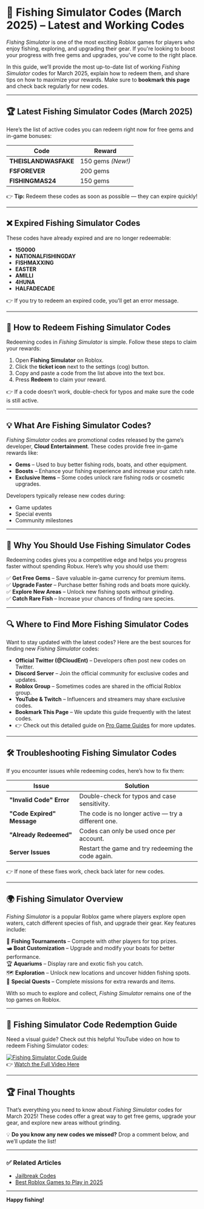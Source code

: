 # 🎣 **Fishing Simulator Codes (March 2025) – Latest and Working Codes**  

*Fishing Simulator* is one of the most exciting Roblox games for players who enjoy fishing, exploring, and upgrading their gear. If you're looking to boost your progress with free gems and upgrades, you've come to the right place.  

In this guide, we’ll provide the most up-to-date list of working *Fishing Simulator* codes for March 2025, explain how to redeem them, and share tips on how to maximize your rewards. Make sure to **bookmark this page** and check back regularly for new codes.  

---

## 🏆 **Latest Fishing Simulator Codes (March 2025)**  
Here’s the list of active codes you can redeem right now for free gems and in-game bonuses:  

| **Code** | **Reward** |  
|----------|-----------|  
| **THEISLANDWASFAKE** | 150 gems *(New!)* |  
| **FSFOREVER** | 200 gems |  
| **FISHINGMAS24** | 150 gems |  

👉 **Tip:** Redeem these codes as soon as possible — they can expire quickly!  

---

## ❌ **Expired Fishing Simulator Codes**  
These codes have already expired and are no longer redeemable:  

- **150000**  
- **NATIONALFISHINGDAY**  
- **FISHMAXXING**  
- **EASTER**  
- **AMILLI**  
- **4HUNA**  
- **HALFADECADE**  

👉 If you try to redeem an expired code, you’ll get an error message.  

---

## 🎯 **How to Redeem Fishing Simulator Codes**  
Redeeming codes in *Fishing Simulator* is simple. Follow these steps to claim your rewards:  

1. Open **Fishing Simulator** on Roblox.  
2. Click the **ticket icon** next to the settings (cog) button.  
3. Copy and paste a code from the list above into the text box.  
4. Press **Redeem** to claim your reward.  

👉 If a code doesn’t work, double-check for typos and make sure the code is still active.  

---

## 💡 **What Are Fishing Simulator Codes?**  
*Fishing Simulator* codes are promotional codes released by the game’s developer, **Cloud Entertainment**. These codes provide free in-game rewards like:  

- **Gems** – Used to buy better fishing rods, boats, and other equipment.  
- **Boosts** – Enhance your fishing experience and increase your catch rate.  
- **Exclusive Items** – Some codes unlock rare fishing rods or cosmetic upgrades.  

Developers typically release new codes during:  
- Game updates  
- Special events  
- Community milestones  

---

## 🌟 **Why You Should Use Fishing Simulator Codes**  
Redeeming codes gives you a competitive edge and helps you progress faster without spending Robux. Here’s why you should use them:  

✅ **Get Free Gems** – Save valuable in-game currency for premium items.  
✅ **Upgrade Faster** – Purchase better fishing rods and boats more quickly.  
✅ **Explore New Areas** – Unlock new fishing spots without grinding.  
✅ **Catch Rare Fish** – Increase your chances of finding rare species.  

---

## 🔍 **Where to Find More Fishing Simulator Codes**  
Want to stay updated with the latest codes? Here are the best sources for finding new *Fishing Simulator* codes:  

- **Official Twitter (@CloudEnt)** – Developers often post new codes on Twitter.  
- **Discord Server** – Join the official community for exclusive codes and updates.  
- **Roblox Group** – Sometimes codes are shared in the official Roblox group.  
- **YouTube & Twitch** – Influencers and streamers may share exclusive codes.  
- **Bookmark This Page** – We update this guide frequently with the latest codes.  
- 👉 Check out this detailed guide on [Pro Game Guides](https://pro-game-guides.com/fishing-simulator-codes/) for more updates.  

---

## 🛠️ **Troubleshooting Fishing Simulator Codes**  
If you encounter issues while redeeming codes, here’s how to fix them:  

| **Issue** | **Solution** |  
|-----------|-------------|  
| **"Invalid Code" Error** | Double-check for typos and case sensitivity. |  
| **"Code Expired" Message** | The code is no longer active — try a different one. |  
| **"Already Redeemed"** | Codes can only be used once per account. |  
| **Server Issues** | Restart the game and try redeeming the code again. |  

👉 If none of these fixes work, check back later for new codes.  

---

## 🌍 **Fishing Simulator Overview**  
*Fishing Simulator* is a popular Roblox game where players explore open waters, catch different species of fish, and upgrade their gear. Key features include:  

🎣 **Fishing Tournaments** – Compete with other players for top prizes.  
🛥️ **Boat Customization** – Upgrade and modify your boats for better performance.  
🏆 **Aquariums** – Display rare and exotic fish you catch.  
🗺️ **Exploration** – Unlock new locations and uncover hidden fishing spots.  
📜 **Special Quests** – Complete missions for extra rewards and items.  

With so much to explore and collect, *Fishing Simulator* remains one of the top games on Roblox.  

---

## 🎥 **Fishing Simulator Code Redemption Guide**  
Need a visual guide? Check out this helpful YouTube video on how to redeem Fishing Simulator codes:  

[![Fishing Simulator Code Guide](https://pro-game-guides.com/wp-content/uploads/2025/03/0-5-750x420.png)](https://www.youtube.com/watch?v=De5QXoovKxw)  
👉 [Watch the Full Video Here](https://www.youtube.com/watch?v=De5QXoovKxw)  

---

## 🏆 **Final Thoughts**  
That’s everything you need to know about *Fishing Simulator* codes for March 2025! These codes offer a great way to get free gems, upgrade your gear, and explore new areas without grinding.  

💡 **Do you know any new codes we missed?** Drop a comment below, and we’ll update the list!  

---

### ✅ **Related Articles**  
- [Jailbreak Codes](#)  
- [Best Roblox Games to Play in 2025](#)  

---

**Happy fishing!**  
